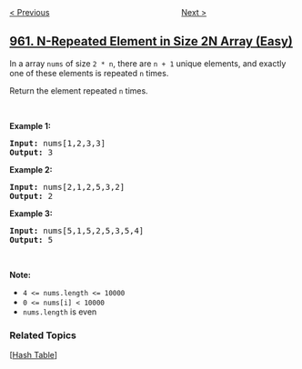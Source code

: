 <!--|This file generated by command(leetcode description); DO NOT EDIT.    |-->
<!--+----------------------------------------------------------------------+-->
<!--|@author    openset <openset.wang@gmail.com>                           |-->
<!--|@link      https://github.com/openset                                 |-->
<!--|@home      https://github.com/openset/leetcode                        |-->
<!--+----------------------------------------------------------------------+-->

[< Previous](../delete-columns-to-make-sorted-iii "Delete Columns to Make Sorted III")
　　　　　　　　　　　　　　　　
[Next >](../maximum-width-ramp "Maximum Width Ramp")

## [961. N-Repeated Element in Size 2N Array (Easy)](https://leetcode.com/problems/n-repeated-element-in-size-2n-array "重复 N 次的元素")

<p>In a array <code>nums</code> of size <code>2 * n</code>, there are <code>n + 1</code> unique elements, and exactly one of these elements is repeated <code>n</code> times.</p>

<p>Return the element repeated <code>n</code> times.</p>

<p>&nbsp;</p>

<ol>
</ol>

<div>
<p><strong>Example 1:</strong></p>

<pre>
<strong>Input: </strong>nums<span id="example-input-1-1">[1,2,3,3]</span>
<strong>Output: </strong><span id="example-output-1">3</span>
</pre>

<div>
<p><strong>Example 2:</strong></p>

<pre>
<strong>Input: </strong>nums<span id="example-input-2-1">[2,1,2,5,3,2]</span>
<strong>Output: </strong><span id="example-output-2">2</span>
</pre>

<div>
<p><strong>Example 3:</strong></p>

<pre>
<strong>Input: </strong>nums<span id="example-input-3-1">[5,1,5,2,5,3,5,4]</span>
<strong>Output: </strong><span id="example-output-3">5</span>
</pre>

<p>&nbsp;</p>

<p><strong>Note:</strong></p>

<ul>
	<li><code>4 &lt;= nums.length &lt;= 10000</code></li>
	<li><code>0 &lt;= nums[i] &lt; 10000</code></li>
	<li><code>nums.length</code> is even</li>
</ul>
</div>
</div>
</div>

### Related Topics
  [[Hash Table](../../tag/hash-table/README.md)]
